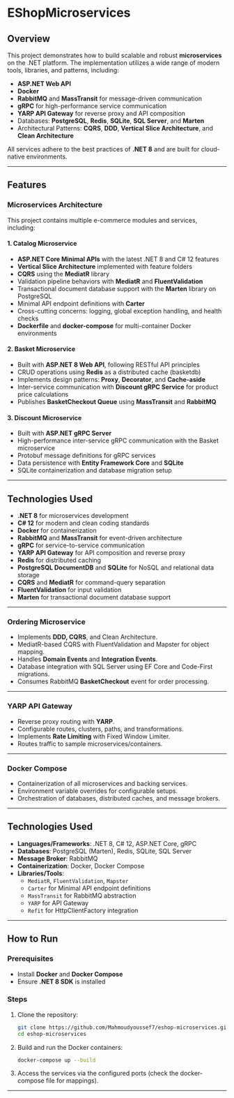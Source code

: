 # EShopMicroservices

## Overview

This project demonstrates how to build scalable and robust **microservices** on the .NET platform. The implementation utilizes a wide range of modern tools, libraries, and patterns, including:

- **ASP.NET Web API**
- **Docker**
- **RabbitMQ** and **MassTransit** for message-driven communication
- **gRPC** for high-performance service communication
- **YARP API Gateway** for reverse proxy and API composition
- Databases: **PostgreSQL**, **Redis**, **SQLite**, **SQL Server**, and **Marten**
- Architectural Patterns: **CQRS**, **DDD**, **Vertical Slice Architecture**, and **Clean Architecture**

All services adhere to the best practices of **.NET 8** and are built for cloud-native environments.

---

## Features

### Microservices Architecture

This project contains multiple e-commerce modules and services, including:

#### 1. **Catalog Microservice**
- **ASP.NET Core Minimal APIs** with the latest .NET 8 and C# 12 features
- **Vertical Slice Architecture** implemented with feature folders
- **CQRS** using the **MediatR** library
- Validation pipeline behaviors with **MediatR** and **FluentValidation**
- Transactional document database support with the **Marten** library on PostgreSQL
- Minimal API endpoint definitions with **Carter**
- Cross-cutting concerns: logging, global exception handling, and health checks
- **Dockerfile** and **docker-compose** for multi-container Docker environments

#### 2. **Basket Microservice**
- Built with **ASP.NET 8 Web API**, following RESTful API principles
- CRUD operations using **Redis** as a distributed cache (basketdb)
- Implements design patterns: **Proxy**, **Decorator**, and **Cache-aside**
- Inter-service communication with **Discount gRPC Service** for product price calculations
- Publishes **BasketCheckout Queue** using **MassTransit** and **RabbitMQ**

#### 3. **Discount Microservice**
- Built with **ASP.NET gRPC Server**
- High-performance inter-service gRPC communication with the Basket microservice
- Protobuf message definitions for gRPC services
- Data persistence with **Entity Framework Core** and **SQLite**
- SQLite containerization and database migration setup

---

## Technologies Used

- **.NET 8** for microservices development
- **C# 12** for modern and clean coding standards
- **Docker** for containerization
- **RabbitMQ** and **MassTransit** for event-driven architecture
- **gRPC** for service-to-service communication
- **YARP API Gateway** for API composition and reverse proxy
- **Redis** for distributed caching
- **PostgreSQL DocumentDB** and **SQLite** for NoSQL and relational data storage
- **CQRS** and **MediatR** for command-query separation
- **FluentValidation** for input validation
- **Marten** for transactional document database support

---

### Ordering Microservice
- Implements **DDD, CQRS**, and Clean Architecture.
- MediatR-based CQRS with FluentValidation and Mapster for object mapping.
- Handles **Domain Events** and **Integration Events**.
- Database integration with SQL Server using EF Core and Code-First migrations.
- Consumes RabbitMQ **BasketCheckout** event for order processing.

---

### YARP API Gateway
- Reverse proxy routing with **YARP**.
- Configurable routes, clusters, paths, and transformations.
- Implements **Rate Limiting** with Fixed Window Limiter.
- Routes traffic to sample microservices/containers.

---

### Docker Compose
- Containerization of all microservices and backing services.
- Environment variable overrides for configurable setups.
- Orchestration of databases, distributed caches, and message brokers.

---

## Technologies Used
- **Languages/Frameworks**: .NET 8, C# 12, ASP.NET Core, gRPC
- **Databases**: PostgreSQL (Marten), Redis, SQLite, SQL Server
- **Message Broker**: RabbitMQ
- **Containerization**: Docker, Docker Compose
- **Libraries/Tools**:
  - `MediatR`, `FluentValidation`, `Mapster`
  - `Carter` for Minimal API endpoint definitions
  - `MassTransit` for RabbitMQ abstraction
  - `YARP` for API Gateway
  - `Refit` for HttpClientFactory integration

---

## How to Run

### Prerequisites
- Install **Docker** and **Docker Compose**
- Ensure **.NET 8 SDK** is installed

### Steps
1. Clone the repository:
   ```bash
   git clone https://github.com/Mahmoudyoussef7/eshop-microservices.git
   cd eshop-microservices
   ```
2. Build and run the Docker containers:
   ```bash
   docker-compose up --build
   ```
3. Access the services via the configured ports (check the docker-compose file for mappings).

---




